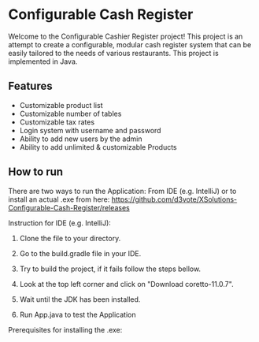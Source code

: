 
# Configurable Cash Register

Welcome to the Configurable Cashier Register project! This project is an attempt to create a configurable, modular cash register system that can be easily tailored to the needs of various restaurants. This project is implemented in Java.

## Features
- Customizable product list
- Customizable number of tables
- Customizable tax rates
- Login system with username and password
- Ability to add new users by the admin
- Ability to add unlimited & customizable Products

## How to run
There are two ways to run the Application: From IDE (e.g. IntelliJ) or to install an actual .exe from here: https://github.com/d3vote/XSolutions-Configurable-Cash-Register/releases

Instruction for IDE (e.g. IntelliJ):

1) Clone the file to your directory.

2) Go to the build.gradle file in your IDE.

3) Try to build the project, if it fails follow the steps bellow.

4) Look at the top left corner and click on "Download coretto-11.0.7".

5) Wait until the JDK has been installed.

6) Run App.java to test the Application

Prerequisites for installing the .exe:
- [Java Runtime Environment](https://www.java.com/de/download/manual.jsp)

Instruction for .exe (Windows only):
1) Download Installer from [here](https://github.com/d3vote/XSolutions-Configurable-Cash-Register/releases)

2) Search for the Application in your Windows (Apps Menu or Desktop).

3) Launch it.

## Info about Configuration Files
During the use of the app, three configuration files will be created in the AppData/XSolutions-POS directory: usersList.json, productsList.json, and config.txt. It is important that these files are not empty, as the app will not function properly if any of these files are empty.

## Authors
- [Dmytro Shandra](https://www.github.com/d3vote)
- [Tolga Topal](https://github.com/Torsoto)
- [Torgyn Zhamankulova](https://github.com/Tora-dotcom)
- [Etrit Talla](https://github.com/EtrittallaFH)
